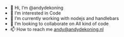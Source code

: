 - 👋 Hi, I’m @andydekoning
- 👀 I’m interested in Code
- 🌱 I’m currently working with nodejs and handlebars
- 💞️ I’m looking to collaborate on All kind of code
- 📫 How to reach me andy@andydekoning.nl

<!---
andydekoning/andydekoning is a ✨ special ✨ repository because its `README.md` (this file) appears on your GitHub profile.
You can click the Preview link to take a look at your changes.
--->
